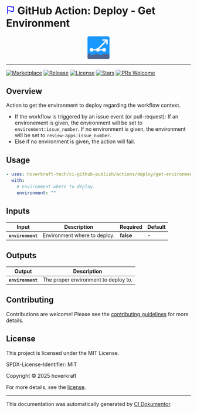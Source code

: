 <!-- header:start -->

# ![Icon](data:image/svg+xml;base64,PHN2ZyB4bWxucz0iaHR0cDovL3d3dy53My5vcmcvMjAwMC9zdmciIHdpZHRoPSIyNCIgaGVpZ2h0PSIyNCIgdmlld0JveD0iMCAwIDI0IDI0IiBmaWxsPSJub25lIiBzdHJva2U9ImN1cnJlbnRDb2xvciIgc3Ryb2tlLXdpZHRoPSIyIiBzdHJva2UtbGluZWNhcD0icm91bmQiIHN0cm9rZS1saW5lam9pbj0icm91bmQiIGNsYXNzPSJmZWF0aGVyIGZlYXRoZXItZmxhZyIgY29sb3I9ImJsdWUiPjxwYXRoIGQ9Ik00IDE1czEtMSA0LTEgNSAyIDggMiA0LTEgNC0xVjNzLTEgMS00IDEtNS0yLTgtMi00IDEtNCAxeiI+PC9wYXRoPjxsaW5lIHgxPSI0IiB5MT0iMjIiIHgyPSI0IiB5Mj0iMTUiPjwvbGluZT48L3N2Zz4=) GitHub Action: Deploy - Get Environment

<div align="center">
  <img src="../../../.github/logo.svg" width="60px" align="center" alt="Deploy - Get Environment" />
</div>

---

<!-- header:end -->
<!-- badges:start -->

[![Marketplace](https://img.shields.io/badge/Marketplace-deploy------get--environment-blue?logo=github-actions)](https://github.com/marketplace/actions/deploy---get-environment)
[![Release](https://img.shields.io/github/v/release/hoverkraft-tech/ci-github-publish)](https://github.com/hoverkraft-tech/ci-github-publish/releases)
[![License](https://img.shields.io/github/license/hoverkraft-tech/ci-github-publish)](http://choosealicense.com/licenses/mit/)
[![Stars](https://img.shields.io/github/stars/hoverkraft-tech/ci-github-publish?style=social)](https://img.shields.io/github/stars/hoverkraft-tech/ci-github-publish?style=social)
[![PRs Welcome](https://img.shields.io/badge/PRs-welcome-brightgreen.svg)](https://github.com/hoverkraft-tech/ci-github-publish/blob/main/CONTRIBUTING.md)

<!-- badges:end -->

<!--
// jscpd:ignore-start
-->

<!-- overview:start -->

## Overview

Action to get the environment to deploy regarding the workflow context.

- If the workflow is triggered by an issue event (or pull-request):
  If an environement is given, the environment will be set to `environment:issue_number`.
  If no environment is given, the environment will be set to `review-apps:issue_number`.
- Else if no environment is given, the action will fail.

<!-- overview:end -->

<!-- usage:start -->

## Usage

```yaml
- uses: hoverkraft-tech/ci-github-publish/actions/deploy/get-environment@00adc3757296add499b60fd72a124b06974a100e # 0.10.1
  with:
    # Environment where to deploy.
    environment: ""
```

<!-- usage:end -->

<!-- inputs:start -->

## Inputs

| **Input**         | **Description**              | **Required** | **Default** |
| ----------------- | ---------------------------- | ------------ | ----------- |
| **`environment`** | Environment where to deploy. | **false**    | -           |

<!-- inputs:end -->

<!-- outputs:start -->

## Outputs

| **Output**        | **Description**                      |
| ----------------- | ------------------------------------ |
| **`environment`** | The proper environment to deploy to. |

<!-- outputs:end -->

<!-- secrets:start -->
<!-- secrets:end -->

<!-- examples:start -->
<!-- examples:end -->

<!-- contributing:start -->

## Contributing

Contributions are welcome! Please see the [contributing guidelines](https://github.com/hoverkraft-tech/ci-github-publish/blob/main/CONTRIBUTING.md) for more details.

<!-- contributing:end -->

<!-- security:start -->
<!-- security:end -->

<!-- license:start -->

## License

This project is licensed under the MIT License.

SPDX-License-Identifier: MIT

Copyright © 2025 hoverkraft

For more details, see the [license](http://choosealicense.com/licenses/mit/).

<!-- license:end -->

<!-- generated:start -->

---

This documentation was automatically generated by [CI Dokumentor](https://github.com/hoverkraft-tech/ci-dokumentor).

<!-- generated:end -->

<!--
// jscpd:ignore-end
-->
